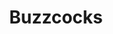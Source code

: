 ---
title: "Buzzcocks"
summary: "Feb 1976 Pete Shelley real name Peter McNeish , Howard Devoto real name Howard Trafford . They decide to start a band and chance upon a headline: \"It's The Buzz, Cock!\" Apr 1, 1976 Pete Shelley - guitar, Howard Devoto - vocals, Garth Davies - bass, Mick Singleton - drums. Notes: One gig. No released recordings. Jul 20, 1976 - Feb 1977 Pete Shelley - Starway guitar, Howard Devoto - vocals, Steve Diggle - bass, John Maher - drums Mar 11, 1977 - Oct 7, 1977 Pete Shelley - guitar, vocals, Steve Diggle - guitar John Maher - drums, Garth Smith - bass Nov 1977 Pete Shelley - guitar, vocals, Steve Diggle - guitar, John Maher - drums, Barry Adamson - bass Barry Adamson filled in on bass while they held auditions for a permanent bassist. This lineup played 6 dates in November to complete a tour. No released recordings. Nov 1977 - Mar 6, 1981, 1989, Jan 29 - Feb 18, 1992 Pete Shelley - guitar, vocals, keyboards, Steve Diggle - guitar, vocals, John Maher - drums, Steve Garvey - bass The reformed group toured, but released no studio recordings. In 1992 they performed 11 gigs in Europe. There were no studio recordings. Jan 31, 1990 - Dec 22, 1991 Pete Shelley - guitar, vocals, Steve Diggle - guitar, vocals Steve Garvey - bass, Mike Joyce - drums Apr 21 - May 7, 1992 Pete Shelley - guitar, vocals, Steve Diggle - guitar, vocals, Steve Garvey - bass, Steve Gibson - drums. Ten gig tour in Australia and New Zealand. No released recordings. Aug 25, 1992 - Apr 21, 2006 Pete Shelley - guitar, vocals, Steve Diggle - guitar, vocals Tony Barber - bass, Phil Barker - drums Apr 21, 2006 - December 6, 2018 Pete Shelley - guitar, vocals, Steve Diggle - guitar, vocals Tony Barber - bass, Danny Farrant - drums"
slug: "buzzcocks"
image: "buzzcocks.jpg"
apple_music_artist_url: "https://music.apple.com/gb/artist/buzzcocks/468584"
wikipedia_url: "https://en.wikipedia.org/wiki/Buzzcocks"
---
